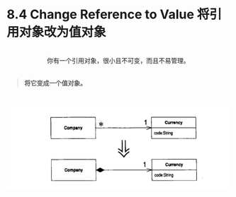 # 8.4 Change Reference to Value 将引用对象改为值对象

<br>

<center>你有一个引用对象，很小且不可变，而且不易管理。</center>

<br>

> **将它变成一个值对象。**

<br>

![image-20210912130300544](https://raw.githubusercontent.com/huxiaoning/img/master/image-20210912130300544.png)

<br>

